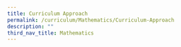 ```yaml
---
title: Curriculum Approach
permalink: /curriculum/Mathematics/Curriculum-Approach
description: ""
third_nav_title: Mathematics
---
```

